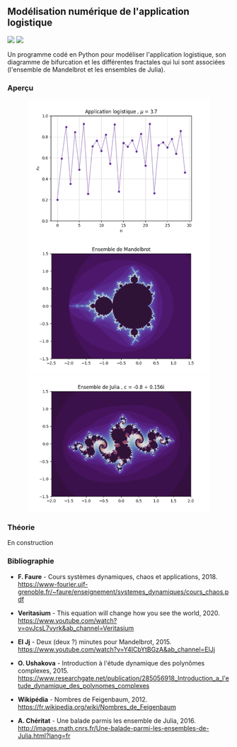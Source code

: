 ## Modélisation numérique de l'application logistique

![](https://img.shields.io/badge/Language-Python-blue.png) ![](https://img.shields.io/badge/Version-Instable-red.png)

Un programme codé en Python pour modéliser l'application logistique, son diagramme de bifurcation et les différentes fractales qui lui sont associées (l'ensemble de Mandelbrot et les ensembles de Julia).

### Aperçu

<div align="center">
  <img src="/resources/application-logistique-1.png" width="410" height="308"/>
</div>

<div align="center">
  <img src="/resources/mandelbrot.png" width="410" height="308"/> <img src="/resources/julia.png" width="410" height="308"/>
</div>

### Théorie

En construction

### Bibliographie

- **F. Faure** - Cours systèmes dynamiques, chaos et applications, 2018. https://www-fourier.ujf-grenoble.fr/~faure/enseignement/systemes_dynamiques/cours_chaos.pdf

- **Veritasium** - This equation will change how you see the world, 2020. https://www.youtube.com/watch?v=ovJcsL7vyrk&ab_channel=Veritasium

- **El Jj** - Deux (deux ?) minutes pour Mandelbrot, 2015. https://www.youtube.com/watch?v=Y4ICbYtBGzA&ab_channel=ElJj

- **O. Ushakova** - Introduction à l'étude dynamique des polynômes complexes, 2015. https://www.researchgate.net/publication/285056918_Introduction_a_l'etude_dynamique_des_polynomes_complexes

- **Wikipédia** - Nombres de Feigenbaum, 2012. https://fr.wikipedia.org/wiki/Nombres_de_Feigenbaum

- **A. Chéritat** - Une balade parmis les ensemble de Julia, 2016. http://images.math.cnrs.fr/Une-balade-parmi-les-ensembles-de-Julia.html?lang=fr

